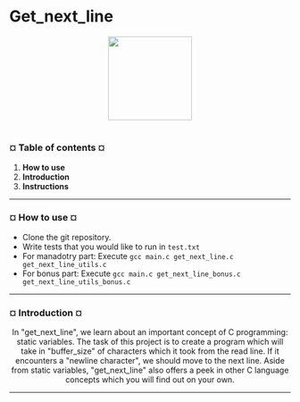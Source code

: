 # Get_next_line
<p align="center"><img src="https://cdn-images-1.medium.com/v2/resize:fit:1200/1*mb0KkzYAZDDSvdYC2MM5hg.jpeg" width="150" height="150" />

#
<h3><b>¤ Table of contents ¤</b></h3>

1) <b>How to use</b>
2) <b>Introduction</b>
3) <b>Instructions</b>


---
<h3><b>¤ How to use ¤</b></h3>

* Clone the git repository.
* Write tests that you would like to run in `test.txt`
* For manadotry part: Execute `gcc main.c get_next_line.c get_next_line_utils.c`
* For bonus part: Execute `gcc main.c get_next_line_bonus.c get_next_line_utils_bonus.c`

---
<h3><b>¤ Introduction ¤</b></h3>

<p align="center"> In "get_next_line", we learn about an important concept of C programming: static variables. The task of this project is to create a program which will take in
"buffer_size" of characters which it took from the read line. If it encounters a "newline character", we should move to the next line. Aside from static variables, "get_next_line" also offers
a peek in other C language concepts which you will find out on your own.</p>

---
